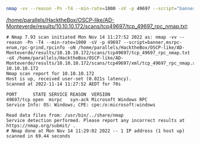 ```bash
nmap -vv --reason -Pn -T4 --min-rate=1000 -sV -p 49697 --script="banner,msrpc-enum,rpc-grind,rpcinfo" -oN "/home/parallels/HacktheBox/OSCP-like/AD-Monteverde/results/10.10.10.172/scans/tcp49697/tcp_49697_rpc_nmap.txt" -oX "/home/parallels/HacktheBox/OSCP-like/AD-Monteverde/results/10.10.10.172/scans/tcp49697/xml/tcp_49697_rpc_nmap.xml" 10.10.10.172
```

[/home/parallels/HacktheBox/OSCP-like/AD-Monteverde/results/10.10.10.172/scans/tcp49697/tcp_49697_rpc_nmap.txt](file:///home/parallels/HacktheBox/OSCP-like/AD-Monteverde/results/10.10.10.172/scans/tcp49697/tcp_49697_rpc_nmap.txt):

```
# Nmap 7.93 scan initiated Mon Nov 14 11:27:52 2022 as: nmap -vv --reason -Pn -T4 --min-rate=1000 -sV -p 49697 --script=banner,msrpc-enum,rpc-grind,rpcinfo -oN /home/parallels/HacktheBox/OSCP-like/AD-Monteverde/results/10.10.10.172/scans/tcp49697/tcp_49697_rpc_nmap.txt -oX /home/parallels/HacktheBox/OSCP-like/AD-Monteverde/results/10.10.10.172/scans/tcp49697/xml/tcp_49697_rpc_nmap.xml 10.10.10.172
Nmap scan report for 10.10.10.172
Host is up, received user-set (0.021s latency).
Scanned at 2022-11-14 11:27:52 AEDT for 70s

PORT      STATE SERVICE REASON  VERSION
49697/tcp open  msrpc   syn-ack Microsoft Windows RPC
Service Info: OS: Windows; CPE: cpe:/o:microsoft:windows

Read data files from: /usr/bin/../share/nmap
Service detection performed. Please report any incorrect results at https://nmap.org/submit/ .
# Nmap done at Mon Nov 14 11:29:02 2022 -- 1 IP address (1 host up) scanned in 69.44 seconds

```
